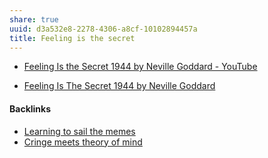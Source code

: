 ```yaml
---
share: true
uuid: d3a532e8-2278-4306-a8cf-10102894457a
title: Feeling is the secret
---
```

* [Feeling Is the Secret 1944 by Neville Goddard - YouTube](https://www.youtube.com/watch?v=ffNWoefuwPM)
- [Feeling Is The Secret 1944 by Neville Goddard](https://www.goodreads.com/book/show/11485130-feeling-is-the-secret-1944)


#### Backlinks

* [Learning to sail the memes](/e3ed979d-7207-4dfa-806c-03aab973a4c9)
* [Cringe meets theory of mind](/cef3066c-8a14-467b-979e-9036068e3653)